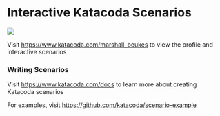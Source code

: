 # Interactive Katacoda Scenarios

[![](http://shields.katacoda.com/katacoda/marshall_beukes/count.svg)](https://www.katacoda.com/marshall_beukes "Get your profile on Katacoda.com")

Visit https://www.katacoda.com/marshall_beukes to view the profile and interactive scenarios

### Writing Scenarios
Visit https://www.katacoda.com/docs to learn more about creating Katacoda scenarios

For examples, visit https://github.com/katacoda/scenario-example
